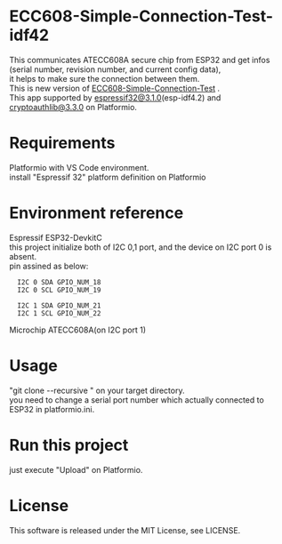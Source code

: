 # ECC608-Simple-Connection-Test-idf42

This communicates ATECC608A secure chip from ESP32 and get infos (serial number, revision number, and current config data),  
it helps to make sure the connection between them.  
This is new version of [ECC608-Simple-Connection-Test](https://github.com/kmwebnet/ECC608-Simple-Connection-Test) .   
This app supported by espressif32@3.1.0(esp-idf4.2) and cryptoauthlib@3.3.0 on Platformio.   

# Requirements

  Platformio with VS Code environment.  
  install "Espressif 32" platform definition on Platformio  

# Environment reference
  
  Espressif ESP32-DevkitC  
  this project initialize both of I2C 0,1 port, and the device on I2C port 0 is absent.  
  pin assined as below:  


      I2C 0 SDA GPIO_NUM_18
      I2C 0 SCL GPIO_NUM_19

      I2C 1 SDA GPIO_NUM_21
      I2C 1 SCL GPIO_NUM_22
          
  Microchip ATECC608A(on I2C port 1)  

# Usage

"git clone --recursive " on your target directory.  
you need to change a serial port number which actually connected to ESP32 in platformio.ini.  

# Run this project

just execute "Upload" on Platformio.   

# License

This software is released under the MIT License, see LICENSE.  
